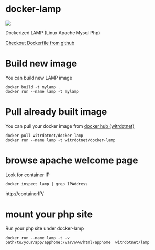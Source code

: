 # docker-lamp

[![](https://imagelayers.io/badge/witrdotnet/docker-lamp:latest.svg)](https://imagelayers.io/?images=witrdotnet/docker-lamp:latest 'Get your own badge on imagelayers.io')

Dockerized LAMP (Linux Apache Mysql Php)

[Checkout Dockerfile from github](https://github.com/witrdotnet/docker-lamp)

# Build new image

You can build new LAMP image

```
docker build -t mylamp .
docker run --name lamp -t mylamp
```

# Pull already built image

You can pull your docker image from [docker hub (witrdotnet)](https://registry.hub.docker.com/u/witrdotnet/docker-lamp)

```
docker pull witrdotnet/docker-lamp
docker run --name lamp -t witrdotnet/docker-lamp
```

# browse apache welcome page

Look for container IP

```
docker inspect lamp | grep IPAddress
```

http://containerIP/

# mount your php site

Run your php site under docker-lamp

```
docker run --name lamp -t -v path/to/your/app/apphome:/var/www/html/apphome  witrdotnet/lamp
```
